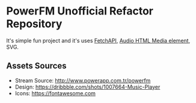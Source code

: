 # PowerFM Unofficial Refactor Repository

It's simple fun project and it's uses [FetchAPI](https://developer.mozilla.org/en-US/docs/Web/API/Fetch_API), [Audio HTML Media element](https://developer.mozilla.org/en-US/docs/Web/HTML/Element/audio), SVG.

## Assets Sources

- Stream Source: http://www.powerapp.com.tr/powerfm
- Design: https://dribbble.com/shots/1007664-Music-Player
- Icons: https://fontawesome.com
